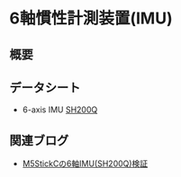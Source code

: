 # 6軸慣性計測装置(IMU)

## 概要

## データシート

- 6-axis IMU [SH200Q](https://github.com/m5stack/M5-Schematic/blob/master/Core/SH200Q.pdf)

## 関連ブログ
- [M5StickCの6軸IMU(SH200Q)検証](https://lang-ship.com/blog/?p=570)


